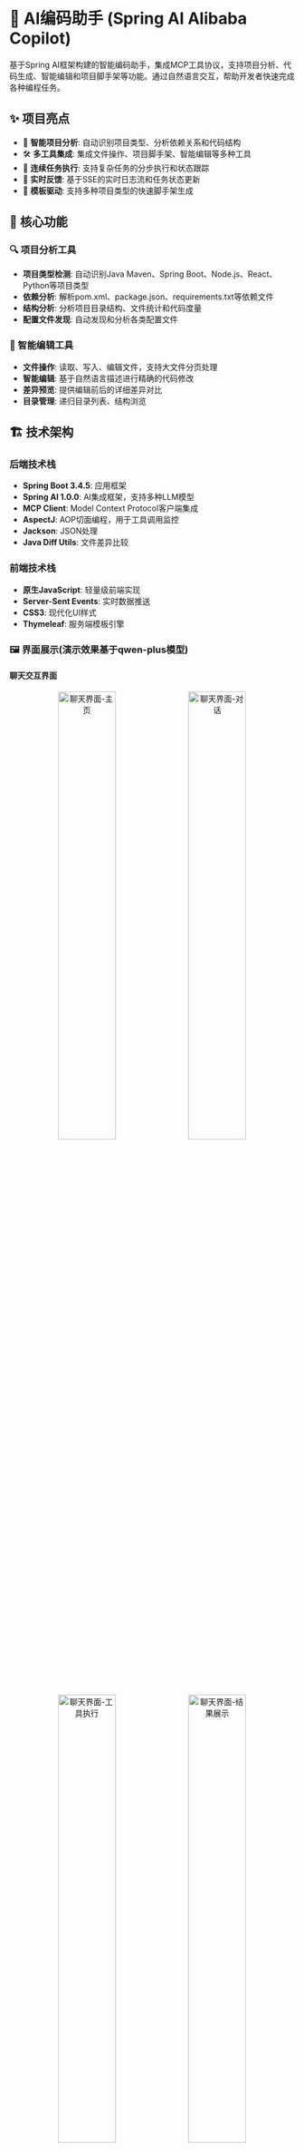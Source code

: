 # 🤖 AI编码助手 (Spring AI Alibaba Copilot)

基于Spring AI框架构建的智能编码助手，集成MCP工具协议，支持项目分析、代码生成、智能编辑和项目脚手架等功能。通过自然语言交互，帮助开发者快速完成各种编程任务。

## ✨ 项目亮点

- 🧠 **智能项目分析**: 自动识别项目类型、分析依赖关系和代码结构
- 🛠️ **多工具集成**: 集成文件操作、项目脚手架、智能编辑等多种工具
- 🔄 **连续任务执行**: 支持复杂任务的分步执行和状态跟踪
- 📡 **实时反馈**: 基于SSE的实时日志流和任务状态更新
- 🎯 **模板驱动**: 支持多种项目类型的快速脚手架生成

## 🚀 核心功能

### 🔍 项目分析工具
- **项目类型检测**: 自动识别Java Maven、Spring Boot、Node.js、React、Python等项目类型
- **依赖分析**: 解析pom.xml、package.json、requirements.txt等依赖文件
- **结构分析**: 分析项目目录结构、文件统计和代码度量
- **配置文件发现**: 自动发现和分析各类配置文件

### 📝 智能编辑工具
- **文件操作**: 读取、写入、编辑文件，支持大文件分页处理
- **智能编辑**: 基于自然语言描述进行精确的代码修改
- **差异预览**: 提供编辑前后的详细差异对比
- **目录管理**: 递归目录列表、结构浏览

## 🏗️ 技术架构

### 后端技术栈
- **Spring Boot 3.4.5**: 应用框架
- **Spring AI 1.0.0**: AI集成框架，支持多种LLM模型
- **MCP Client**: Model Context Protocol客户端集成
- **AspectJ**: AOP切面编程，用于工具调用监控
- **Jackson**: JSON处理
- **Java Diff Utils**: 文件差异比较

### 前端技术栈
- **原生JavaScript**: 轻量级前端实现
- **Server-Sent Events**: 实时数据推送
- **CSS3**: 现代化UI样式
- **Thymeleaf**: 服务端模板引擎


### 🖼️ 界面展示(演示效果基于qwen-plus模型)

#### 聊天交互界面
<p align="center">
    <img src="./docs/imgs/chat-01.png" alt="聊天界面-主页" width="45%" />
    <img src="./docs/imgs/chat-02.png" alt="聊天界面-对话" width="45%" />
</p>

<p align="center">
    <img src="./docs/imgs/chat-03.png" alt="聊天界面-工具执行" width="45%" />
    <img src="./docs/imgs/chat-04.png" alt="聊天界面-结果展示" width="45%" />
</p>

## 📋 系统要求

- **Java 17+**: 核心运行环境
- **Maven 3.6+**: 项目构建工具
- **Git**: 版本控制（可选）
- **Node.js 16+**: MCP工具运行环境（可选）

## 🛠️ 快速开始

### 1. 克隆项目
```bash
git clone https://github.com/springaialibaba/spring-ai-alibaba-copilot.git
cd spring-ai-alibaba-copilot
```

### 2. 配置AI模型
编辑 `src/main/resources/application.yml` 配置文件：

```yaml
spring:
  ai:
    openai:
      # 配置您的AI模型API
      base-url: https://dashscope.aliyuncs.com
      api-key: your-api-key-here
      chat:
        options:
          model: your-model-name  # 如: qwen-plus, deepseek-v3等
```

### 3. 配置工作目录
```yaml
app:
  workspace:
    root-directory: ${user.dir}/workspace  # 工作目录路径
    max-file-size: 10485760  # 最大文件大小 (10MB)
    allowed-extensions:  # 允许的文件扩展名
      - .txt
      - .md
      - .java
      - .js
      - .json
      # ... 更多扩展名
```

### 4. 启动应用
```bash
# 使用Maven启动
mvn spring-boot:run

# 或者先编译再运行
mvn clean package
java -jar target/spring-ai-alibaba-copilot-1.0.0.jar
```

### 5. 访问应用
- 应用会自动在浏览器中打开: http://localhost:8080
- 如果未自动打开，请手动访问上述地址

## 🎯 使用指南

### 📝 使用示例

#### 项目分析
```
分析当前工作目录下的项目结构和依赖关系
```

#### 创建新项目
```
创建一个Spring Boot项目，包含REST API和数据库配置
```

#### 文件操作
```
读取src/main/java/Application.java文件的内容
```

#### 智能编辑
```
在Application.java中添加一个新的REST控制器方法
```

## ⚙️ 详细配置

### 📁 工作目录配置
```yaml
app:
  workspace:
    root-directory: ${user.dir}/workspace  # 工作目录
    max-file-size: 10485760  # 最大文件大小限制
    allowed-extensions:  # 允许操作的文件类型
      - .txt
      - .md
      - .java
      - .js
      - .ts
      - .json
      - .xml
      - .yml
      - .yaml
      - .properties
      - .html
      - .css
      - .sql
```

### 🛠️ 工具配置
```yaml
app:
  tools:
    read-file:
      enabled: true
      max-lines-per-read: 1000  # 单次读取最大行数
    write-file:
      enabled: true
      backup-enabled: true  # 是否启用文件备份
    edit-file:
      enabled: true
      diff-context-lines: 3  # 差异显示上下文行数
    list-directory:
      enabled: true
      max-depth: 5  # 目录遍历最大深度
```

### 🔒 安全配置
```yaml
app:
  security:
    approval-mode: DEFAULT  # DEFAULT, AUTO_EDIT, YOLO
    dangerous-commands:  # 危险命令列表
      - rm
      - del
      - format
      - fdisk
      - mkfs
```

### 🌐 浏览器配置
```yaml
app:
  browser:
    auto-open: true  # 启动后自动打开浏览器
    url: http://localhost:${server.port:8080}
    delay-seconds: 2  # 延迟打开时间
```

## 🔍 项目类型支持

| 项目类型 | 检测文件 | 依赖分析 | 脚手架支持 |
|---------|---------|---------|-----------|
| Java Maven | pom.xml | ✅ | ✅ |
| Spring Boot | pom.xml + @SpringBootApplication | ✅ | ✅ |
| Node.js | package.json | ✅ | ✅ |
| React | package.json + react依赖 | ✅ | ✅ |
| Vue | package.json + vue依赖 | ✅ | ✅ |
| Python | requirements.txt/setup.py | ✅ | ✅ |
| Django | manage.py | ✅ | ❌ |
| Flask | app.py | ✅ | ❌ |
| Go | go.mod | ✅ | ❌ |
| Rust | Cargo.toml | ✅ | ❌ |


## 🤝 贡献指南

### 贡献流程
1. Fork 项目到您的GitHub账户
2. 创建特性分支 (`git checkout -b feature/AmazingFeature`)
3. 提交更改 (`git commit -m 'Add some AmazingFeature'`)
4. 推送到分支 (`git push origin feature/AmazingFeature`)
5. 创建 Pull Request

## 📄 许可证

本项目采用 Apache License 2.0 许可证 - 查看 [LICENSE](LICENSE) 文件了解详情。

## 🙏 致谢

- [Spring AI](https://spring.io/projects/spring-ai) - AI集成框架
- [Model Context Protocol](https://modelcontextprotocol.io/) - 工具协议标准

---

<p align="center">
  <strong>🌟 如果这个项目对您有帮助，请给我们一个Star！</strong>
</p>
